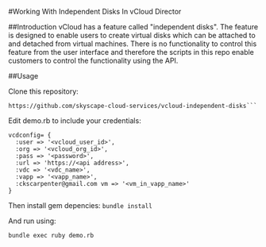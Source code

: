#Working With Independent Disks In vCloud Director

##Introduction
vCloud has a feature called "independent disks". The feature is designed
to enable users to create virtual disks which can be attached to and
detached from virtual machines. There is no functionality to control
this feature from the user interface and therefore the scripts in this
repo enable customers to control the functionality using the API.

##Usage

Clone this repository:
```git clone
https://github.com/skyscape-cloud-services/vcloud-independent-disks```
```

Edit demo.rb to include your credentials:
```
vcdconfig= {
  :user => '<vcloud_user_id>',
  :org => '<vcloud_org_id>',
  :pass => '<password>',
  :url => 'https://<api address>',
  :vdc => '<vdc_name>',
  :vapp => '<vapp_name>',
  :ckscarpenter@gmail.com vm => '<vm_in_vapp_name>'
}
```
Then install gem depencies:
```bundle install```

And run using:

```bundle exec ruby demo.rb```
